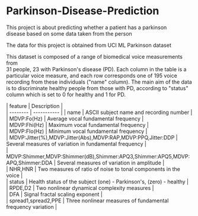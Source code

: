 # Parkinson-Disease-Prediction

This project is about predicting whether a patient has a parkinson <br> 
disease based on some data taken from the person <br> 

The data for this project is obtained from UCI ML Parkinson dataset <br>

This dataset is composed of a range of biomedical voice measurements from  <br> 
31 people, 23 with Parkinson's disease (PD). Each column in the table is a <br> 
particular voice measure, and each row corresponds one of 195 voice <br> 
recording from these individuals ("name" column). The main aim of the data  <br> 
is to discriminate healthy people from those with PD, according to "status" <br> 
column which is set to 0 for healthy and 1 for PD.

| feature | Description | <br>
| -------- | ----------- |
| name | ASCII subject name and recording number | <br>
| MDVP:Fo(Hz) | Average vocal fundamental frequency | <br>
| MDVP:Fhi(Hz) | Maximum vocal fundamental frequency | <br>
| MDVP:Flo(Hz) | Minimum vocal fundamental frequency | <br>
| MDVP:Jitter(%),MDVP:Jitter(Abs),MDVP:RAP,MDVP:PPQ,Jitter:DDP | Several measures of variation in fundamental frequency | <br>
| MDVP:Shimmer,MDVP:Shimmer(dB),Shimmer:APQ3,Shimmer:APQ5,MDVP:APQ,Shimmer:DDA  | Several measures of variation in amplitude | <br>
| NHR,HNR | Two measures of ratio of noise to tonal components in the voice | <br>
| status | Health status of the subject (one) - Parkinson's, (zero) - healthy | <br>
| RPDE,D2 | Two nonlinear dynamical complexity measures | <br>
| DFA | Signal fractal scaling exponent | <br>
| spread1,spread2,PPE | Three nonlinear measures of fundamental frequency variation | <br>
